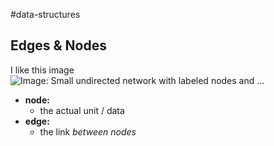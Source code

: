 #data-structures 

## Edges & Nodes
I like this image
![Image: Small undirected network with labeled nodes and ...](http://mathinsight.org/media/image/image/small_undirected_network_labeled.png)

- **node:** 
  - the actual unit / data
- **edge:**
  - the link *between nodes*
